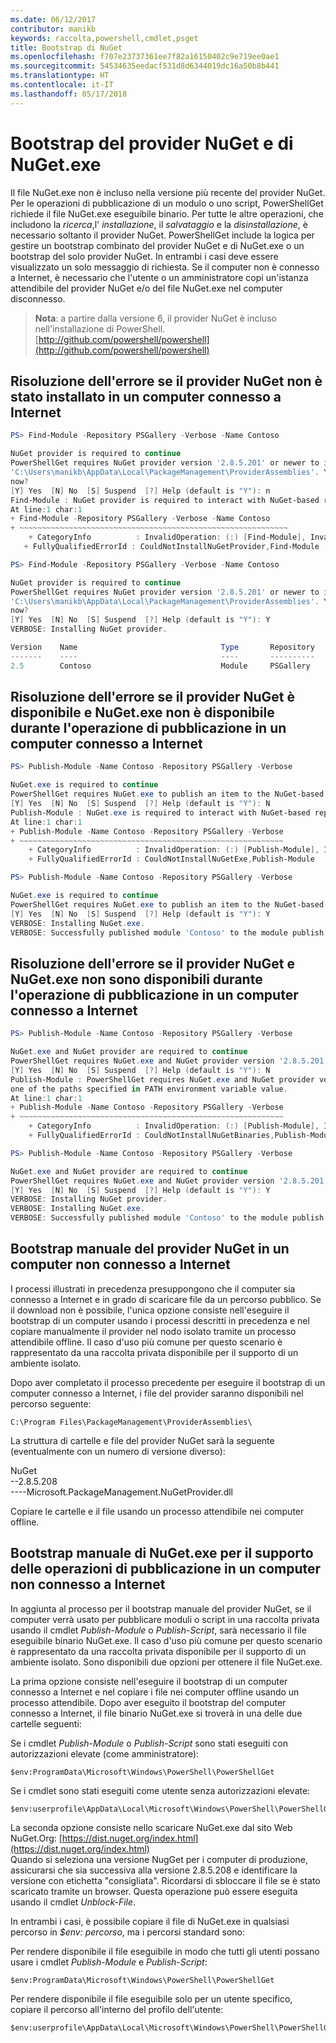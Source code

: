 ```yaml
---
ms.date: 06/12/2017
contributor: manikb
keywords: raccolta,powershell,cmdlet,psget
title: Bootstrap di NuGet
ms.openlocfilehash: f707e23737361ee7f82a16150402c9e719ee0ae1
ms.sourcegitcommit: 54534635eedacf531d8d6344019dc16a50b8b441
ms.translationtype: HT
ms.contentlocale: it-IT
ms.lasthandoff: 05/17/2018
---
```

# <a name="bootstrap-the-nuget-provider-and-nugetexe"></a>Bootstrap del provider NuGet e di NuGet.exe

Il file NuGet.exe non è incluso nella versione più recente del provider NuGet.
Per le operazioni di pubblicazione di un modulo o uno script, PowerShellGet richiede il file NuGet.exe eseguibile binario.
Per tutte le altre operazioni, che includono la *ricerca*,l' *installazione*, il *salvataggio* e la *disinstallazione*, è necessario soltanto il provider NuGet.
PowerShellGet include la logica per gestire un bootstrap combinato del provider NuGet e di NuGet.exe o un bootstrap del solo provider NuGet.
In entrambi i casi deve essere visualizzato un solo messaggio di richiesta.
Se il computer non è connesso a Internet, è necessario che l'utente o un amministratore copi un'istanza attendibile del provider NuGet e/o del file NuGet.exe nel computer disconnesso.

>**Nota**: a partire dalla versione 6, il provider NuGet è incluso nell'installazione di PowerShell. [http://github.com/powershell/powershell](http://github.com/powershell/powershell)

## <a name="resolving-error-when-the-nuget-provider-has-not-been-installed-on-a-machine-that-is-internet-connected"></a>Risoluzione dell'errore se il provider NuGet non è stato installato in un computer connesso a Internet

```powershell
PS> Find-Module -Repository PSGallery -Verbose -Name Contoso

NuGet provider is required to continue
PowerShellGet requires NuGet provider version '2.8.5.201' or newer to interact with NuGet-based repositories. The NuGet provider must be available in 'C:\Program Files\PackageManagement\ProviderAssemblies' or
'C:\Users\manikb\AppData\Local\PackageManagement\ProviderAssemblies'. You can also install the NuGet provider by running 'Install-PackageProvider -Name NuGet -MinimumVersion 2.8.5.201 -Force'. Do you want PowerShellGet to install and import the NuGet provider
now?
[Y] Yes  [N] No  [S] Suspend  [?] Help (default is "Y"): n
Find-Module : NuGet provider is required to interact with NuGet-based repositories. Please ensure that '2.8.5.201' or newer version of NuGet provider is installed.
At line:1 char:1
+ Find-Module -Repository PSGallery -Verbose -Name Contoso
+ ~~~~~~~~~~~~~~~~~~~~~~~~~~~~~~~~~~~~~~~~~~~~~~~~~~~~~~~~~~~~
    + CategoryInfo          : InvalidOperation: (:) [Find-Module], InvalidOperationException
   + FullyQualifiedErrorId : CouldNotInstallNuGetProvider,Find-Module

PS> Find-Module -Repository PSGallery -Verbose -Name Contoso

NuGet provider is required to continue
PowerShellGet requires NuGet provider version '2.8.5.201' or newer to interact with NuGet-based repositories. The NuGet provider must be available in 'C:\Program Files\PackageManagement\ProviderAssemblies' or
'C:\Users\manikb\AppData\Local\PackageManagement\ProviderAssemblies'. You can also install the NuGet provider by running 'Install-PackageProvider -Name NuGet -MinimumVersion 2.8.5.201 -Force'. Do you want PowerShellGet to install and import the NuGet provider
now?
[Y] Yes  [N] No  [S] Suspend  [?] Help (default is "Y"): Y
VERBOSE: Installing NuGet provider.

Version    Name                                Type       Repository           Description
-------    ----                                ----       ----------           -----------
2.5        Contoso                             Module     PSGallery        Contoso module
```

## <a name="resolving-error-when-the-nuget-provider-is-available-and-nugetexe-is-not-available-during-the-publish-operation-on-a-machine-that-is-internet-connected"></a>Risoluzione dell'errore se il provider NuGet è disponibile e NuGet.exe non è disponibile durante l'operazione di pubblicazione in un computer connesso a Internet

```powershell
PS> Publish-Module -Name Contoso -Repository PSGallery -Verbose

NuGet.exe is required to continue
PowerShellGet requires NuGet.exe to publish an item to the NuGet-based repositories. NuGet.exe must be available under one of the paths specified in PATH environment variable value. Do you want PowerShellGet to install NuGet.exe now?
[Y] Yes  [N] No  [S] Suspend  [?] Help (default is "Y"): N
Publish-Module : NuGet.exe is required to interact with NuGet-based repositories. Please ensure that NuGet.exe is available under one of the paths specified in PATH environment variable value.
At line:1 char:1
+ Publish-Module -Name Contoso -Repository PSGallery -Verbose
+ ~~~~~~~~~~~~~~~~~~~~~~~~~~~~~~~~~~~~~~~~~~~~~~~~~~~~~~~~~~~
    + CategoryInfo          : InvalidOperation: (:) [Publish-Module], InvalidOperationException
    + FullyQualifiedErrorId : CouldNotInstallNuGetExe,Publish-Module

PS> Publish-Module -Name Contoso -Repository PSGallery -Verbose

NuGet.exe is required to continue
PowerShellGet requires NuGet.exe to publish an item to the NuGet-based repositories. NuGet.exe must be available under one of the paths specified in PATH environment variable value. Do you want PowerShellGet to install NuGet.exe now?
[Y] Yes  [N] No  [S] Suspend  [?] Help (default is "Y"): Y
VERBOSE: Installing NuGet.exe.
VERBOSE: Successfully published module 'Contoso' to the module publish location 'https://www.powershellgallery.com/api/v2/'. Please allow few minutes for 'Contoso' to show up in the search results.
```

## <a name="resolving-error-when-both-nuget-provider-and-nugetexe-are-not-available-during-the-publish-operation-on-a-machine-that-is-internet-connected"></a>Risoluzione dell'errore se il provider NuGet e NuGet.exe non sono disponibili durante l'operazione di pubblicazione in un computer connesso a Internet

```powershell
PS> Publish-Module -Name Contoso -Repository PSGallery -Verbose

NuGet.exe and NuGet provider are required to continue
PowerShellGet requires NuGet.exe and NuGet provider version '2.8.5.201' or newer to interact with the NuGet-based repositories. Do you want PowerShellGet to install both NuGet.exe and NuGet provider now?
[Y] Yes  [N] No  [S] Suspend  [?] Help (default is "Y"): N
Publish-Module : PowerShellGet requires NuGet.exe and NuGet provider version '2.8.5.201' or newer to interact with the NuGet-based repositories. Please ensure that '2.8.5.201' or newer version of NuGet provider is installed and NuGet.exe is available under
one of the paths specified in PATH environment variable value.
At line:1 char:1
+ Publish-Module -Name Contoso -Repository PSGallery -Verbose
+ ~~~~~~~~~~~~~~~~~~~~~~~~~~~~~~~~~~~~~~~~~~~~~~~~~~~~~~~~~~~
    + CategoryInfo          : InvalidOperation: (:) [Publish-Module], InvalidOperationException
    + FullyQualifiedErrorId : CouldNotInstallNuGetBinaries,Publish-Module

PS> Publish-Module -Name Contoso -Repository PSGallery -Verbose

NuGet.exe and NuGet provider are required to continue
PowerShellGet requires NuGet.exe and NuGet provider version '2.8.5.201' or newer to interact with the NuGet-based repositories. Do you want PowerShellGet to install both NuGet.exe and NuGet provider now?
[Y] Yes  [N] No  [S] Suspend  [?] Help (default is "Y"): Y
VERBOSE: Installing NuGet provider.
VERBOSE: Installing NuGet.exe.
VERBOSE: Successfully published module 'Contoso' to the module publish location 'https://www.powershellgallery.com/api/v2/'. Please allow few minutes for 'Contoso' to show up in the search results.
```

## <a name="manually-bootstrapping-the-nuget-provider-on-a-machine-that-is-not-connected-to-the-internet"></a>Bootstrap manuale del provider NuGet in un computer non connesso a Internet

I processi illustrati in precedenza presuppongono che il computer sia connesso a Internet e in grado di scaricare file da un percorso pubblico.
Se il download non è possibile, l'unica opzione consiste nell'eseguire il bootstrap di un computer usando i processi descritti in precedenza e nel copiare manualmente il provider nel nodo isolato tramite un processo attendibile offline.
Il caso d'uso più comune per questo scenario è rappresentato da una raccolta privata disponibile per il supporto di un ambiente isolato.

Dopo aver completato il processo precedente per eseguire il bootstrap di un computer connesso a Internet, i file del provider saranno disponibili nel percorso seguente:

```
C:\Program Files\PackageManagement\ProviderAssemblies\
```

La struttura di cartelle e file del provider NuGet sarà la seguente (eventualmente con un numero di versione diverso):

NuGet<br>
--2.8.5.208<br>
----Microsoft.PackageManagement.NuGetProvider.dll

Copiare le cartelle e il file usando un processo attendibile nei computer offline.

## <a name="manually-bootstrapping-nugetexe-to-support-publish-operations-on-a-machine-that-is-not-connected-to-the-internet"></a>Bootstrap manuale di NuGet.exe per il supporto delle operazioni di pubblicazione in un computer non connesso a Internet

In aggiunta al processo per il bootstrap manuale del provider NuGet, se il computer verrà usato per pubblicare moduli o script in una raccolta privata usando il cmdlet *Publish-Module* o *Publish-Script*, sarà necessario il file eseguibile binario NuGet.exe.
Il caso d'uso più comune per questo scenario è rappresentato da una raccolta privata disponibile per il supporto di un ambiente isolato.
Sono disponibili due opzioni per ottenere il file NuGet.exe.

La prima opzione consiste nell'eseguire il bootstrap di un computer connesso a Internet e nel copiare i file nei computer offline usando un processo attendibile.
Dopo aver eseguito il bootstrap del computer connesso a Internet, il file binario NuGet.exe si troverà in una delle due cartelle seguenti:

Se i cmdlet *Publish-Module* o *Publish-Script* sono stati eseguiti con autorizzazioni elevate (come amministratore):

```
$env:ProgramData\Microsoft\Windows\PowerShell\PowerShellGet
```

Se i cmdlet sono stati eseguiti come utente senza autorizzazioni elevate:

```
$env:userprofile\AppData\Local\Microsoft\Windows\PowerShell\PowerShellGet\
```

La seconda opzione consiste nello scaricare NuGet.exe dal sito Web NuGet.Org: [https://dist.nuget.org/index.html](https://dist.nuget.org/index.html)<br>
Quando si seleziona una versione NugGet per i computer di produzione, assicurarsi che sia successiva alla versione 2.8.5.208 e identificare la versione con etichetta "consigliata".
Ricordarsi di sbloccare il file se è stato scaricato tramite un browser.
Questa operazione può essere eseguita usando il cmdlet *Unblock-File*.

In entrambi i casi, è possibile copiare il file di NuGet.exe in qualsiasi percorso in *$env: percorso*, ma i percorsi standard sono:

Per rendere disponibile il file eseguibile in modo che tutti gli utenti possano usare i cmdlet *Publish-Module* e *Publish-Script*:

```
$env:ProgramData\Microsoft\Windows\PowerShell\PowerShellGet
```

Per rendere disponibile il file eseguibile solo per un utente specifico, copiare il percorso all'interno del profilo dell'utente:

```
$env:userprofile\AppData\Local\Microsoft\Windows\PowerShell\PowerShellGet\
```